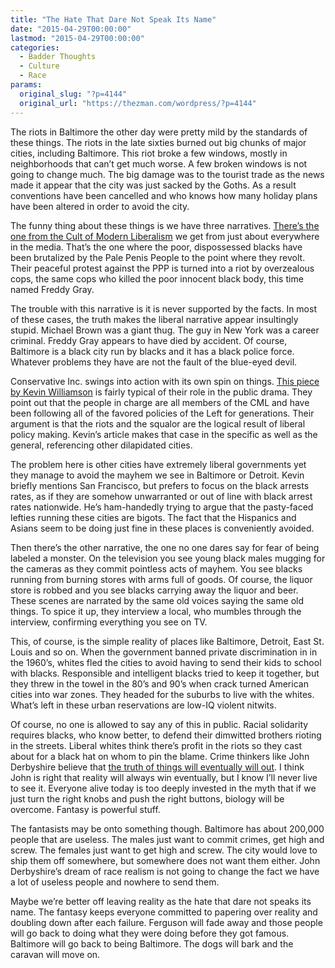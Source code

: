 ```yaml
---
title: "The Hate That Dare Not Speak Its Name"
date: "2015-04-29T00:00:00"
lastmod: "2015-04-29T00:00:00"
categories:
  - Badder Thoughts
  - Culture
  - Race
params:
  original_slug: "?p=4144"
  original_url: "https://thezman.com/wordpress/?p=4144"
---
```


The riots in Baltimore the other day were pretty mild by the standards
of these things. The riots in the late sixties burned out big chunks of
major cities, including Baltimore. This riot broke a few windows, mostly
in neighborhoods that can’t get much worse. A few broken windows is not
going to change much. The big damage was to the tourist trade as the
news made it appear that the city was just sacked by the Goths. As a
result conventions have been cancelled and who knows how many holiday
plans have been altered in order to avoid the city.

The funny thing about these things is we have three narratives. [There’s
the one from the Cult of Modern
Liberalism](http://www.thenation.com/article/205537/dispatch-baltimore-praying-peace-living-another-reality)
we get from just about everywhere in the media. That’s the one where the
poor, dispossessed blacks have been brutalized by the Pale Penis People
to the point where they revolt. Their peaceful protest against the PPP
is turned into a riot by overzealous cops, the same cops who killed the
poor innocent black body, this time named Freddy Gray.

The trouble with this narrative is it is never supported by the facts.
In most of these cases, the truth makes the liberal narrative appear
insultingly stupid. Michael Brown was a giant thug. The guy in New York
was a career criminal. Freddy Gray appears to have died by accident. Of
course, Baltimore is a black city run by blacks and it has a black
police force. Whatever problems they have are not the fault of the
blue-eyed devil.

Conservative Inc. swings into action with its own spin on things. [This
piece by Kevin
Williamson](http://www.nationalreview.com/article/417601/riot-plagued-baltimore-catastrophe-entirely-democratic-partys-own-making-kevin-d)
is fairly typical of their role in the public drama. They point out that
the people in charge are all members of the CML and have been following
all of the favored policies of the Left for generations. Their argument
is that the riots and the squalor are the logical result of liberal
policy making. Kevin’s article makes that case in the specific as well
as the general, referencing other dilapidated cities.

The problem here is other cities have extremely liberal governments yet
they manage to avoid the mayhem we see in Baltimore or Detroit. Kevin
briefly mentions San Francisco, but prefers to focus on the black
arrests rates, as if they are somehow unwarranted or out of line with
black arrest rates nationwide. He’s ham-handedly trying to argue that
the pasty-faced lefties running these cities are bigots. The fact that
the Hispanics and Asians seem to be doing just fine in these places is
conveniently avoided.

Then there’s the other narrative, the one no one dares say for fear of
being labeled a monster. On the television you see young black males
mugging for the cameras as they commit pointless acts of mayhem. You see
blacks running from burning stores with arms full of goods. Of course,
the liquor store is robbed and you see blacks carrying away the liquor
and beer. These scenes are narrated by the same old voices saying the
same old things. To spice it up, they interview a local, who mumbles
through the interview, confirming everything you see on TV.

This, of course, is the simple reality of places like Baltimore,
Detroit, East St. Louis and so on. When the government banned private
discrimination in in the 1960’s, whites fled the cities to avoid having
to send their kids to school with blacks. Responsible and intelligent
blacks tried to keep it together, but they threw in the towel in the
80’s and 90’s when crack turned American cities into war zones. They
headed for the suburbs to live with the whites. What’s left in these
urban reservations are low-IQ violent nitwits.

Of course, no one is allowed to say any of this in public. Racial
solidarity requires blacks, who know better, to defend their dimwitted
brothers rioting in the streets. Liberal whites think there’s profit in
the riots so they cast about for a black hat on whom to pin the blame.
Crime thinkers like John Derbyshire believe that [the truth of things
will eventually will
out](http://www.vdare.com/articles/john-derbyshire-the-american-political-system-can-solve-the-race-problem-for-a-given-meaning-of-solve).
I think John is right that reality will always win eventually, but I
know I’ll never live to see it. Everyone alive today is too deeply
invested in the myth that if we just turn the right knobs and push the
right buttons, biology will be overcome. Fantasy is powerful stuff.

The fantasists may be onto something though. Baltimore has about 200,000
people that are useless. The males just want to commit crimes, get high
and screw. The females just want to get high and screw. The city would
love to ship them off somewhere, but somewhere does not want them
either. John Derbyshire’s dream of race realism is not going to change
the fact we have a lot of useless people and nowhere to send them.

Maybe we’re better off leaving reality as the hate that dare not speaks
its name. The fantasy keeps everyone committed to papering over reality
and doubling down after each failure. Ferguson will fade away and those
people will go back to doing what they were doing before they got
famous. Baltimore will go back to being Baltimore. The dogs will bark
and the caravan will move on.
